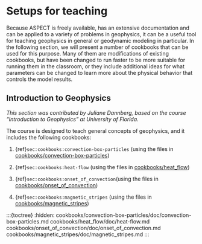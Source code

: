 
# Setups for teaching

Because <span class="smallcaps">ASPECT</span> is freely available, has an
extensive documentation and can be applied to a variety of problems in
geophysics, it can be a useful tool for teaching geophysics in general or
geodynamic modeling in particular. In the following section, we will present a
number of cookbooks that can be used for this purpose. Many of them are
modifications of existing cookbooks, but have been changed to run faster to be
more suitable for running them in the classroom, or they include additional
ideas for what parameters can be changed to learn more about the physical
behavior that controls the model results.

## Introduction to Geophysics

*This section was contributed by Juliane Dannberg, based on the course
&ldquo;Introduction to Geophysics&rdquo; at University of Florida.*

The course is designed to teach general concepts of geophysics, and it
includes the following cookbooks:

1. {ref}`sec:cookbooks:convection-box-particles` (using the files in [cookbooks/convection-box-particles](https://github.com/geodynamics/aspect/tree/main/cookbooks/convection-box-particles))

2.  {ref}`sec:cookbooks:heat-flow` (using the files in [cookbooks/heat_flow](https://github.com/geodynamics/aspect/tree/main/cookbooks/heat_flow))

3.  {ref}`sec:cookbooks:onset_of_convection`(using the files in [cookbooks/onset_of_convection](https://github.com/geodynamics/aspect/tree/main/cookbooks/onset_of_convection))

4. {ref}`sec:cookbooks:magnetic_stripes` (using the files in [cookbooks/magnetic_stripes](https://github.com/geodynamics/aspect/tree/main/cookbooks/magnetic_stripes))

:::{toctree}
:hidden:
cookbooks/convection-box-particles/doc/convection-box-particles.md
cookbooks/heat_flow/doc/heat-flow.md
cookbooks/onset_of_convection/doc/onset_of_convection.md
cookbooks/magnetic_stripes/doc/magnetic_stripes.md
:::
